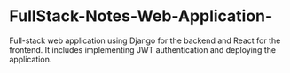 # FullStack-Notes-Web-Application-
Full-stack web application using Django for the backend and React for the frontend. It includes implementing JWT authentication and deploying the application.
